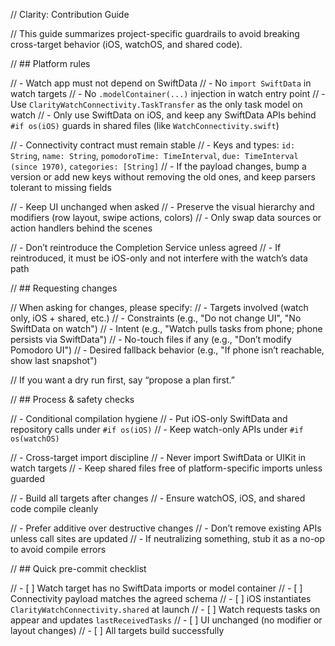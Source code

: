 // Clarity: Contribution Guide

// This guide summarizes project-specific guardrails to avoid breaking cross-target behavior (iOS, watchOS, and shared code).

// ## Platform rules

// - Watch app must not depend on SwiftData
//   - No `import SwiftData` in watch targets
//   - No `.modelContainer(...)` injection in watch entry point
//   - Use `ClarityWatchConnectivity.TaskTransfer` as the only task model on watch
//   - Only use SwiftData on iOS, and keep any SwiftData APIs behind `#if os(iOS)` guards in shared files (like `WatchConnectivity.swift`)

// - Connectivity contract must remain stable
//   - Keys and types: `id: String`, `name: String`, `pomodoroTime: TimeInterval`, `due: TimeInterval (since 1970)`, `categories: [String]`
//   - If the payload changes, bump a version or add new keys without removing the old ones, and keep parsers tolerant to missing fields

// - Keep UI unchanged when asked
//   - Preserve the visual hierarchy and modifiers (row layout, swipe actions, colors)
//   - Only swap data sources or action handlers behind the scenes

// - Don’t reintroduce the Completion Service unless agreed
//   - If reintroduced, it must be iOS-only and not interfere with the watch’s data path

// ## Requesting changes

// When asking for changes, please specify:
// - Targets involved (watch only, iOS + shared, etc.)
// - Constraints (e.g., "Do not change UI", "No SwiftData on watch")
// - Intent (e.g., "Watch pulls tasks from phone; phone persists via SwiftData")
// - No-touch files if any (e.g., "Don’t modify Pomodoro UI")
// - Desired fallback behavior (e.g., "If phone isn’t reachable, show last snapshot")

// If you want a dry run first, say “propose a plan first.”

// ## Process & safety checks

// - Conditional compilation hygiene
//   - Put iOS-only SwiftData and repository calls under `#if os(iOS)`
//   - Keep watch-only APIs under `#if os(watchOS)`

// - Cross-target import discipline
//   - Never import SwiftData or UIKit in watch targets
//   - Keep shared files free of platform-specific imports unless guarded

// - Build all targets after changes
//   - Ensure watchOS, iOS, and shared code compile cleanly

// - Prefer additive over destructive changes
//   - Don’t remove existing APIs unless call sites are updated
//   - If neutralizing something, stub it as a no-op to avoid compile errors

// ## Quick pre-commit checklist

// - [ ] Watch target has no SwiftData imports or model container
// - [ ] Connectivity payload matches the agreed schema
// - [ ] iOS instantiates `ClarityWatchConnectivity.shared` at launch
// - [ ] Watch requests tasks on appear and updates `lastReceivedTasks`
// - [ ] UI unchanged (no modifier or layout changes)
// - [ ] All targets build successfully
